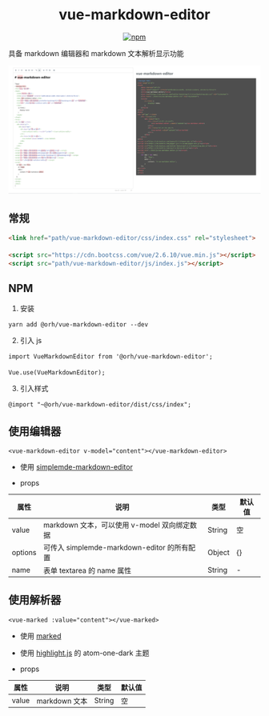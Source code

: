 <h1 align="center">
    vue-markdown-editor
</h1>

<p align="center">
    <a href="https://www.npmjs.com/package/@orh/vue-markdown-editor">
        <img alt="npm" src="https://img.shields.io/npm/v/@orh/vue-markdown-editor">
    </a>
</p>

具备 markdown 编辑器和 markdown 文本解析显示功能

![examples](examples/images/1.png)

## 常规

```html
<link href="path/vue-markdown-editor/css/index.css" rel="stylesheet">

<script src="https://cdn.bootcss.com/vue/2.6.10/vue.min.js"></script>
<script src="path/vue-markdown-editor/js/index.js"></script>
```

## NPM

1. 安装

```
yarn add @orh/vue-markdown-editor --dev
```

2. 引入 js

```
import VueMarkdownEditor from '@orh/vue-markdown-editor';

Vue.use(VueMarkdownEditor);
```

3. 引入样式

```
@import "~@orh/vue-markdown-editor/dist/css/index";
```

## 使用编辑器

```
<vue-markdown-editor v-model="content"></vue-markdown-editor>
```

* 使用 [simplemde-markdown-editor](https://github.com/sparksuite/simplemde-markdown-editor)

* props

| 属性 | 说明 | 类型 | 默认值 |
| --- | --- | --- | --- |
| value | markdown 文本，可以使用 v-model 双向绑定数据 | String | 空 |
| options | 可传入 simplemde-markdown-editor 的所有配置 | Object | {} |
| name | 表单 textarea 的 name 属性 | String | - |

## 使用解析器

```
<vue-marked :value="content"></vue-marked>
```

* 使用 [marked](https://github.com/markedjs/marked)

* 使用 [highlight.js](https://github.com/highlightjs/highlight.js) 的 atom-one-dark 主题

* props

| 属性 | 说明 | 类型 | 默认值 |
| --- | --- | --- | --- |
| value | markdown 文本 | String | 空 |
